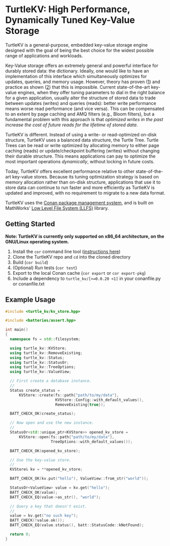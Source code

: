 # TurtleKV: High Performance, Dynamically Tuned Key-Value Storage

TurtleKV is a general-purpose, embedded key-value storage engine designed with the goal of being the best choice for the widest possible range of applications and workloads.

Key-Value storage offers an extremely general and powerful interface for durably stored data: the dictionary.  Ideally, one would like to have an implementation of this interface which simultaneously optimizes for updates, queries, and memory usage.  However, theory has proven ([1](https://perso.ens-lyon.fr/loris.marchal/docs-data-aware/papers/paper3.pdf)) and practice as shown ([2](https://stratos.seas.harvard.edu/sites/g/files/omnuum4611/files/stratos/files/rum.pdf)) that this is impossible.  Current state-of-the-art key-value engines, when they offer tuning parameters to dial in the right balance for a given application, usually alter the structure of stored data to trade between updates (writes) and queries (reads): better write performance means worse read performance (and vice versa).  This can be compensated to an extent by page caching and AMQ filters (e.g., Bloom filters), but a fundamental problem with this approach is that _optimized writes in the past increase the cost of future reads for the lifetime of stored data_.

TurtleKV is different.  Instead of using a write- or read-optimized on-disk structure, TurtleKV uses a balanced data structure, the Turtle Tree.  Turtle Trees can be read or write optimized by allocating memory to either page caching (reads) or update/checkpoint buffering (writes) without changing their durable structure.  This means applications can pay to optimize the most important operations _dynamically_, without locking in future costs.

Today, TurtleKV offers excellent performance relative to other state-of-the-art key-value stores.  Because its tuning optimization strategy is based on memory allocation rather than on-disk structure, applications that use it to store data can continue to run faster and more efficiently as TurtleKV is updated and improved, with no requirement to migrate to a new data format.

TurtleKV uses the [Conan package management system](https://conan.io/), and is built on MathWorks' [Low Level File System (LLFS)](https://github.com/mathworks/llfs/) library.

## Getting Started

**Note: TurtleKV is currently only supported on x86_64 architecture, on the GNU/Linux operating system.**

1. Install the `cor` command line tool ([instructions here](https://gitlab.com/batteriesincluded/batt-cli#cor-launcher-cor-toolkit-launcher-front-end))
2. Clone the TurtleKV repo and `cd` into the cloned directory
3. Build (`cor build`)
4. (Optional) Run tests (`cor test`)
5. Export to the local Conan cache (`cor export` or `cor export-pkg`)
6. Include a dependency to `turtle_kv/[>=0.0.20 <1]` in your conanfile.py or conanfile.txt

## Example Usage

```c++
#include <turtle_kv/kv_store.hpp>

#include <batteries/assert.hpp>

int main()
{
  namespace fs = std::filesystem;

  using turtle_kv::KVStore;
  using turtle_kv::RemoveExisting;
  using turtle_kv::Status;
  using turtle_kv::StatusOr;
  using turtle_kv::TreeOptions;
  using turtle_kv::ValueView;

  // First create a database instance.
  //
  Status create_status =
      KVStore::create(fs::path{"path/to/my/data"},
                      KVStore::Config::with_default_values(),
                      RemoveExisting{true});

  BATT_CHECK_OK(create_status);

  // Now open and use the new instance.
  //
  StatusOr<std::unique_ptr<KVStore>> opened_kv_store =
      KVStore::open(fs::path{"path/to/my/data"},
                    TreeOptions::with_default_values());

  BATT_CHECK_OK(opened_kv_store);

  // Use the key-value store.
  //
  KVStore& kv = **opened_kv_store;

  BATT_CHECK_OK(kv.put("hello"), ValueView::from_str("world"));

  StatusOr<ValueView> value = kv.get("hello");
  BATT_CHECK_OK(value);
  BATT_CHECK_EQ(value->as_str(), "world");

  // Query a key that doesn't exist.
  //
  value = kv.get("no such key");
  BATT_CHECK(!value.ok());
  BATT_CHECK_EQ(value.status(), batt::StatusCode::kNotFound);

  return 0;
}
```
